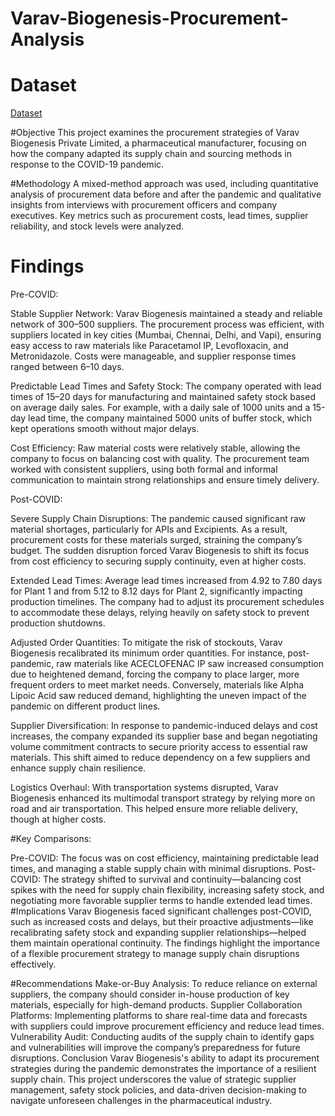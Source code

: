 # Varav-Biogenesis-Procurement-Analysis

# Dataset
<a href="https://github.com/Shanvisatti/Procurement-Dashboard-/blob/main/Dashboard%20.xlsx">Dataset</a>

#Objective
This project examines the procurement strategies of Varav Biogenesis Private Limited, a pharmaceutical manufacturer, focusing on how the company adapted its supply chain and sourcing methods in response to the COVID-19 pandemic.

#Methodology
A mixed-method approach was used, including quantitative analysis of procurement data before and after the pandemic and qualitative insights from interviews with procurement officers and company executives. Key metrics such as procurement costs, lead times, supplier reliability, and stock levels were analyzed.

# Findings
Pre-COVID:

Stable Supplier Network: Varav Biogenesis maintained a steady and reliable network of 300–500 suppliers. The procurement process was efficient, with suppliers located in key cities (Mumbai, Chennai, Delhi, and Vapi), ensuring easy access to raw materials like Paracetamol IP, Levofloxacin, and Metronidazole. Costs were manageable, and supplier response times ranged between 6–10 days.

Predictable Lead Times and Safety Stock: The company operated with lead times of 15–20 days for manufacturing and maintained safety stock based on average daily sales. For example, with a daily sale of 1000 units and a 15-day lead time, the company maintained 5000 units of buffer stock, which kept operations smooth without major delays.

Cost Efficiency: Raw material costs were relatively stable, allowing the company to focus on balancing cost with quality. The procurement team worked with consistent suppliers, using both formal and informal communication to maintain strong relationships and ensure timely delivery.

Post-COVID:

Severe Supply Chain Disruptions: The pandemic caused significant raw material shortages, particularly for APIs and Excipients. As a result, procurement costs for these materials surged, straining the company’s budget. The sudden disruption forced Varav Biogenesis to shift its focus from cost efficiency to securing supply continuity, even at higher costs.

Extended Lead Times: Average lead times increased from 4.92 to 7.80 days for Plant 1 and from 5.12 to 8.12 days for Plant 2, significantly impacting production timelines. The company had to adjust its procurement schedules to accommodate these delays, relying heavily on safety stock to prevent production shutdowns.

Adjusted Order Quantities: To mitigate the risk of stockouts, Varav Biogenesis recalibrated its minimum order quantities. For instance, post-pandemic, raw materials like ACECLOFENAC IP saw increased consumption due to heightened demand, forcing the company to place larger, more frequent orders to meet market needs. Conversely, materials like Alpha Lipoic Acid saw reduced demand, highlighting the uneven impact of the pandemic on different product lines.

Supplier Diversification: In response to pandemic-induced delays and cost increases, the company expanded its supplier base and began negotiating volume commitment contracts to secure priority access to essential raw materials. This shift aimed to reduce dependency on a few suppliers and enhance supply chain resilience.

Logistics Overhaul: With transportation systems disrupted, Varav Biogenesis enhanced its multimodal transport strategy by relying more on road and air transportation. This helped ensure more reliable delivery, though at higher costs.

#Key Comparisons:

Pre-COVID: The focus was on cost efficiency, maintaining predictable lead times, and managing a stable supply chain with minimal disruptions.
Post-COVID: The strategy shifted to survival and continuity—balancing cost spikes with the need for supply chain flexibility, increasing safety stock, and negotiating more favorable supplier terms to handle extended lead times.
#Implications
Varav Biogenesis faced significant challenges post-COVID, such as increased costs and delays, but their proactive adjustments—like recalibrating safety stock and expanding supplier relationships—helped them maintain operational continuity. The findings highlight the importance of a flexible procurement strategy to manage supply chain disruptions effectively.

#Recommendations
Make-or-Buy Analysis: To reduce reliance on external suppliers, the company should consider in-house production of key materials, especially for high-demand products.
Supplier Collaboration Platforms: Implementing platforms to share real-time data and forecasts with suppliers could improve procurement efficiency and reduce lead times.
Vulnerability Audit: Conducting audits of the supply chain to identify gaps and vulnerabilities will improve the company’s preparedness for future disruptions.
Conclusion
Varav Biogenesis's ability to adapt its procurement strategies during the pandemic demonstrates the importance of a resilient supply chain. This project underscores the value of strategic supplier management, safety stock policies, and data-driven decision-making to navigate unforeseen challenges in the pharmaceutical industry.


